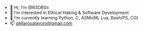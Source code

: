 - 👋 Hi, I’m @R3DB0ii
- 👀 I’m interested in Ethical Haking & Software Development
- 🌱 I’m currently learning Python, C, ASMx86, Lua, Bash/PS, CGI
- 📫 dellarosalavoro@gmail.com

<!---
R3DB0ii/R3DB0ii is a ✨ special ✨ repository because its `README.md` (this file) appears on your GitHub profile.
You can click the Preview link to take a look at your changes.
--->
